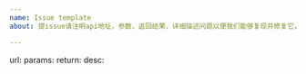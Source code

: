 ```yaml
---
name: Issue template
about: 提issue请注明api地址，参数，返回结果，详细描述问题以便我们能够复现并修复它，tks。

---
```


url:
params:
return:
desc: